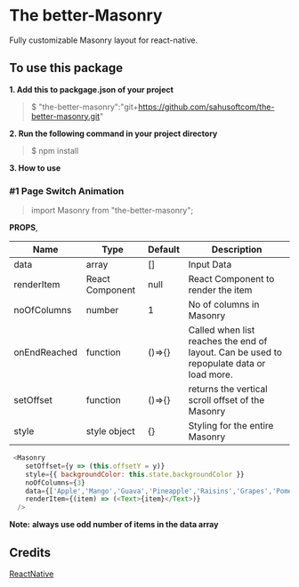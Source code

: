 # The better-Masonry

Fully customizable Masonry layout for react-native.

## To use this package

**1. Add this to packgage.json of your project**

> $ "the-better-masonry":"git+https://github.com/sahusoftcom/the-better-masonry.git"

**2. Run the following command in your project directory**

> $ npm install

**3. How to use**

### #1 Page Switch Animation

> import Masonry from "the-better-masonry";

**PROPS**,

| Name               | Type            | Default | Description                                                                             |
| ------------------ | --------------- | ------- | --------------------------------------------------------------------------------------- |
| data               | array           |   []    | Input Data                                                                              |
| renderItem         | React Component | null    | React Component to render the item                                                      |
| noOfColumns        | number          |    1    | No of columns in Masonry                                                                |
| onEndReached       | function        | ()=>{}  | Called when list reaches the end of layout. Can be used to repopulate data or load more.|
| setOffset          | function        | ()=>{}  | returns the vertical scroll offset of the Masonry                                       |
| style              | style object    |   {}    | Styling for the entire Masonry                                                          |



```javascript
 <Masonry
    setOffset={y => (this.offsetY = y)}
    style={{ backgroundColor: this.state.backgroundColor }}
    noOfColumns={3}
    data={['Apple','Mango','Guava','Pineapple','Raisins','Grapes','Pomegranate']}
    renderItem={(item) => (<Text>{item}</Text>)}
  />
```
**Note:**
**always use odd number of items in the data array**

## Credits

[ReactNative](https://facebook.github.io/react-native/)
